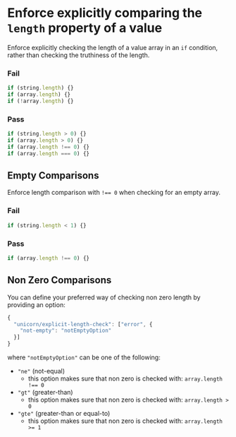 # Enforce explicitly comparing the `length` property of a value

Enforce explicitly checking the length of a value array in an `if` condition, rather than checking the truthiness of the length.

### Fail

```js
if (string.length) {}
if (array.length) {}
if (!array.length) {}
```


### Pass

```js
if (string.length > 0) {}
if (array.length > 0) {}
if (array.length !== 0) {}
if (array.length === 0) {}
```

## Empty Comparisons

Enforce length comparison with `!== 0` when checking for an empty array.

### Fail

```js
if (string.length < 1) {}
```

### Pass

```js
if (array.length !== 0) {}
```

## Non Zero Comparisons

You can define your preferred way of checking non zero length by providing an option:
```js
{
  "unicorn/explicit-length-check": ["error", {
    "not-empty": "notEmptyOption"
  }]
}
```
where `"notEmptyOption"` can be one of the following:
- `"ne"` (not-equal)
	- this option makes sure that non zero is checked with: `array.length !== 0`
- `"gt"` (greater-than)
	- this option makes sure that non zero is checked with: `array.length > 0`
- `"gte"` (greater-than or equal-to)
	- this option makes sure that non zero is checked with: `array.length >= 1`


